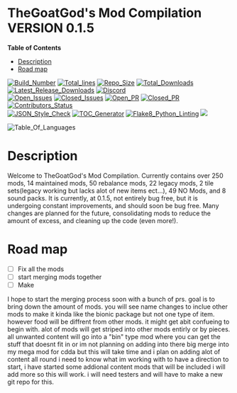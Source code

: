 # **TheGoatGod's Mod Compilation VERSION 0.1.5**

<!-- START doctoc generated TOC please keep comment here to allow auto update -->
<!-- DON'T EDIT THIS SECTION, INSTEAD RE-RUN doctoc TO UPDATE -->
**Table of Contents**

- [Description](#Description)
- [Road map](#road-map)
<!-- END doctoc generated TOC please keep comment here to allow auto update -->

<!-- https://shields.io/category/build // for updating badges -->
[![Build_Number](https://img.shields.io/badge/Build%3A-%2311458-blue)](https://github.com/CleverRaven/Cataclysm-DDA)
[![Total_lines](https://img.shields.io/tokei/lines/github/TheGoatGod/Community-Mod-Compilation)](https://github.com/TheGoatGod/Community-Mod-Compilation/graphs/code-frequency)
[![Repo_Size](https://img.shields.io/github/repo-size/TheGoatgod/Community-Mod-Compilation)](https://github.com/TheGoatGod/Community-Mod-Compilation/graphs/code-frequency)
[![Total_Downloads](https://img.shields.io/github/downloads/TheGoatgod/Community-Mod-Compilation/total)](https://github.com/TheGoatGod/Community-Mod-Compilation/releases)
[![Latest_Release_Downloads](https://img.shields.io/github/downloads-pre/TheGoatgod/Community-Mod-Compilation/v0.1.4/total)](https://github.com/TheGoatGod/Community-Mod-Compilation/releases/tag/v0.1.4)
[![Discord](https://img.shields.io/discord/682148537752223765?label=Discord)](https://discord.gg/sk8HHF6sMY)\
[![Open_Issues](https://img.shields.io/github/issues-raw/TheGoatGod/Community-Mod-Compilation)](https://github.com/TheGoatGod/Community-Mod-Compilation/issues)
[![Closed_Issues](https://img.shields.io/github/issues-closed-raw/TheGoatGod/Community-Mod-Compilation)](https://github.com/TheGoatGod/Community-Mod-Compilation/issues?q=is%3Aissue+is%3Aclosed)
[![Open_PR](https://img.shields.io/github/issues-pr-raw/TheGoatGod/Community-Mod-Compilation)](https://github.com/TheGoatGod/Community-Mod-Compilation/pulls)
[![Closed_PR](https://img.shields.io/github/issues-pr-closed-raw/TheGoatGod/Community-Mod-Compilation)](https://github.com/TheGoatGod/Community-Mod-Compilation/pulls?q=is%3Apr+is%3Aclosed)
[![Contributors_Status](https://img.shields.io/github/contributors-anon/TheGoatGod/Community-Mod-Compilation)](https://github.com/TheGoatGod/Community-Mod-Compilation/graphs/contributors)\
[![JSON_Style_Check](https://github.com/TheGoatGod/Community-Mod-Compilation/workflows/JSON%20style%20check/badge.svg)](https://github.com/TheGoatGod/Community-Mod-Compilation/actions?query=workflow%3A%22JSON+style+check%22)
[![TOC_Generator](https://github.com/TheGoatGod/Community-Mod-Compilation/workflows/TOC%20Generator/badge.svg)](https://github.com/TheGoatGod/Community-Mod-Compilation/actions?query=workflow%3A%22TOC+Generator%22)
[![Flake8_Python_Linting](https://github.com/TheGoatGod/Community-Mod-Compilation/workflows/Flake8%20Python%20linting/badge.svg)](https://github.com/TheGoatGod/Community-Mod-Compilation/actions?query=workflow%3A%22Flake8+Python+linting%22)
<a href="https://gitlocalize.com/repo/5745/whole_project?utm_source=badge"> <img src="https://gitlocalize.com/repo/5745/whole_project/badge.svg" /> </a>

![Table_Of_Languages](https://github-readme-stats.vercel.app/api/top-langs/?username=TheGoatGod&theme=tokyonight)


# Description
Welcome to TheGoatGod's Mod Compilation. Currently contains over 250 mods, 14 maintained mods, 50 rebalance mods, 22 legacy mods, 2 tile sets(legacy working but lacks alot of new items ect...), 49 NO Mods, and 8 sound packs. It is currently, at 0.1.5, not entirely bug free, but it is undergoing constant improvements, and should soon be bug free. Many changes are planned for the future, consolidating mods to reduce the amount of excess, and cleaning up the code (even more!). 

# Road map

- [ ] Fix all the mods
- [ ] start merging mods together
- [ ] Make 

I hope to start the merging process soon with a bunch of prs. goal is to bring down the amount of mods. you will see name changes to inclue other mods to make it kinda like the bionic package but not one type of item. however food will be diffrent from other mods. it might get abit confueing to begin with. alot of mods will get striped into other mods entirly or by pieces. all unwanted content will go into a "bin" type mod where you can get the stuff that doesnt fit in or im not planning on adding into there big merge into my mega mod for cdda but this will take time and i plan on adding alot of content all round i need to know what im working with to have a direction to start, i have started some addional content mods that will be included i will add more so this will work. i will need testers and will have to make a new git repo for this.

